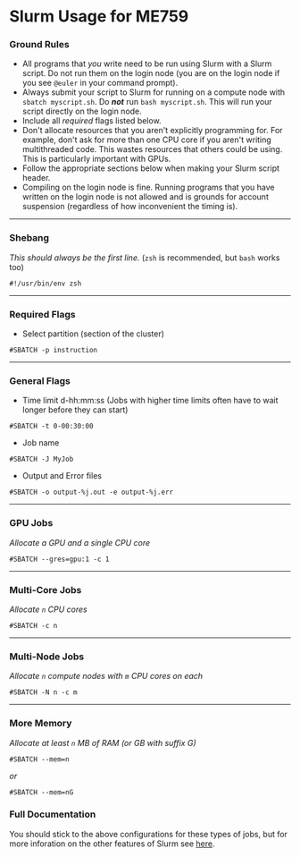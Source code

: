 # Slurm Usage for ME759

### Ground Rules
* All programs that _you_ write need to be run using Slurm with a Slurm script. Do not run them on the login node (you are on the login node if you see `@euler` in your command prompt).
* Always submit your script to Slurm for running on a compute node with `sbatch myscript.sh`. Do **_not_** run `bash myscript.sh`. This will run your script directly on the login node.
* Include all _required_ flags listed below.
* Don't allocate resources that you aren't explicitly programming for. For example, don't ask for more than one CPU core if you aren't writing multithreaded code. This wastes resources that others could be using. This is particularly important with GPUs.
* Follow the appropriate sections below when making your Slurm script header.
* Compiling on the login node is fine. Running programs that you have written on the login node is not allowed and is grounds for account suspension (regardless of how inconvenient the timing is).
---
### Shebang
*This should always be the first line.* (`zsh` is recommended, but `bash` works too)
```
#!/usr/bin/env zsh
```
---
### Required Flags
* Select partition (section of the cluster)
```
#SBATCH -p instruction
```
---
### General Flags
* Time limit d-hh:mm:ss (Jobs with higher time limits often have to wait longer before they can start)
```
#SBATCH -t 0-00:30:00
```
* Job name
```
#SBATCH -J MyJob
```
* Output and Error files
```
#SBATCH -o output-%j.out -e output-%j.err
```
---
### GPU Jobs
*Allocate a GPU and a single CPU core*
```
#SBATCH --gres=gpu:1 -c 1
```
---
### Multi-Core Jobs
*Allocate `n` CPU cores*
```
#SBATCH -c n
```
---
### Multi-Node Jobs
*Allocate `n` compute nodes with `m` CPU cores on each*
```
#SBATCH -N n -c m
```
---
### More Memory
*Allocate at least `n` MB of RAM (or GB with suffix G)*
```
#SBATCH --mem=n
```
_or_
```
#SBATCH --mem=nG
```

### Full Documentation
You should stick to the above configurations for these types of jobs, but for more inforation on the other features of Slurm see [here](https://slurm.schedmd.com/sbatch.html).

